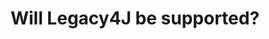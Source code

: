 ---
layout: faq
title: "Will Legacy4J be supported?"
image: /assets/faq/legacy4j.png
permalink: /faq/legacy4j
type: faq
preview-text: | 
  Legacy4J is currently incompatible with LEM and breaks multiple UI elements on LEM.
main-text: | 
  Legacy4J is currently incompatible with LEM and breaks multiple UI elements on LEM.

  ### If you are using Re-Console, make sure you are using version 0.5.3 or above. Previous versions have an issue that could result in a cheating ban.

  We are currently talking with the Legacy4J developers about this issue, and a solution is planned but it will take a significant amount of time to implement as a large amount of LEM's UIs will need to be remade to make this possible.

  **Do not harass the Legacy4J or LEM team about this issue, both of them are very aware of it.**

  Currently known issues with using Legacy4J on LEM:

  - Inability to use the voting book

  - UI elements in weird positions

  - UI elements failing to render

  - UI elements at incorrect scales

  - Incompatibility with LEM Client Helper

  To anyone curious as to why this happens, its because LEM's UI system was built around the expectation of the vanilla locations of UI elements. Legacy4J moves *all* of these UI elements in some way, causing the UI to look very broken. As for the voting book, Legacy4J doesn't have clickEvent support in book UIs.
markdown: true
---